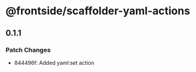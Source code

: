 # @frontside/scaffolder-yaml-actions

## 0.1.1

### Patch Changes

- 844496f: Added yaml:set action

